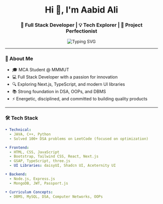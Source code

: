 <h1 align="center">Hi 👋, I'm Aabid Ali</h1>
<h3 align="center">🚀 Full Stack Developer | 💡 Tech Explorer | 🎯 Project Perfectionist</h3>

<p align="center">
  <img src="https://readme-typing-svg.herokuapp.com?font=Fira+Code&size=24&duration=3000&pause=1000&color=F7B42C&vCenter=true&center=true&width=600&lines=Full+Stack+Developer+%F0%9F%94%A5;MERN+Stack+Proficient+%F0%9F%92%BB;Passionate+Problem+Solver+%F0%9F%A4%96;Always+Learning+%F0%9F%9A%80" alt="Typing SVG" />
</p>

---

### 🧠 About Me

- 🎓 MCA Student @ MMMUT
- 💻 Full Stack Developer with a passion for innovation
- 🔍 Exploring Next.js, TypeScript, and modern UI libraries
- 📚 Strong foundation in DSA, OOPs, and DBMS
- ⚡ Energetic, disciplined, and committed to building quality products

---

### 🛠️ Tech Stack

```yaml
• Technical:
  - JAVA, C++, Python
  - Solved 100+ DSA problems on LeetCode (focused on optimization)

• Frontend:
  - HTML, CSS, JavaScript
  - Bootstrap, Tailwind CSS, React, Next.js
  - GSAP, TypeScript, three.js
  - UI Libraries: daisyUI, Shadcn UI, Aceternity UI

• Backend:
  - Node.js, Express.js
  - MongoDB, JWT, Passport.js

• Curriculum Concepts:
  - DBMS, MySQL, DSA, Computer Networks, OOPs



